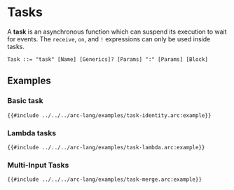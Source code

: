 # Tasks

A **task** is an asynchronous function which can suspend its execution to wait for events. The `receive`, `on`, and `!` expressions can only be used inside tasks.

```grammar
Task ::= "task" [Name] [Generics]? [Params] ":" [Params] [Block]
```

## Examples

### Basic task

```text
{{#include ../../../arc-lang/examples/task-identity.arc:example}}
```

### Lambda tasks

```text
{{#include ../../../arc-lang/examples/task-lambda.arc:example}}
```

### Multi-Input Tasks

```text
{{#include ../../../arc-lang/examples/task-merge.arc:example}}
```
